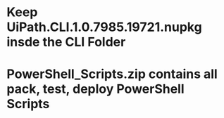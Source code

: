 # Keep UiPath.CLI.1.0.7985.19721.nupkg insde the CLI Folder
# PowerShell_Scripts.zip contains all pack, test, deploy PowerShell Scripts
